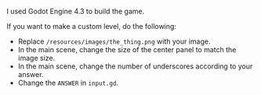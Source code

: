 I used Godot Engine 4.3 to build the game.

If you want to make a custom level, do the following:
- Replace `/resources/images/the_thing.png` with your image.
- In the main scene, change the size of the center panel to match the image size.
- In the main scene, change the number of underscores according to your answer.
- Change the `ANSWER` in `input.gd`.
